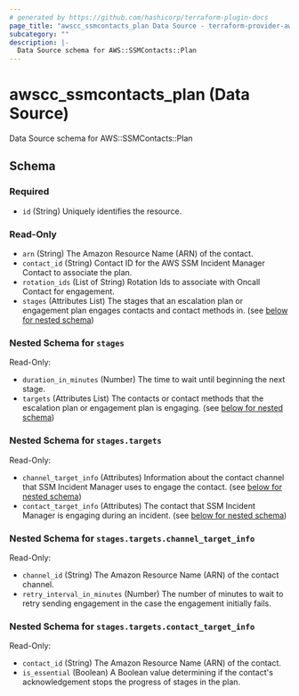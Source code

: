 ```yaml
---
# generated by https://github.com/hashicorp/terraform-plugin-docs
page_title: "awscc_ssmcontacts_plan Data Source - terraform-provider-awscc"
subcategory: ""
description: |-
  Data Source schema for AWS::SSMContacts::Plan
---
```


# awscc_ssmcontacts_plan (Data Source)

Data Source schema for AWS::SSMContacts::Plan



<!-- schema generated by tfplugindocs -->
## Schema

### Required

- `id` (String) Uniquely identifies the resource.

### Read-Only

- `arn` (String) The Amazon Resource Name (ARN) of the contact.
- `contact_id` (String) Contact ID for the AWS SSM Incident Manager Contact to associate the plan.
- `rotation_ids` (List of String) Rotation Ids to associate with Oncall Contact for engagement.
- `stages` (Attributes List) The stages that an escalation plan or engagement plan engages contacts and contact methods in. (see [below for nested schema](#nestedatt--stages))

<a id="nestedatt--stages"></a>
### Nested Schema for `stages`

Read-Only:

- `duration_in_minutes` (Number) The time to wait until beginning the next stage.
- `targets` (Attributes List) The contacts or contact methods that the escalation plan or engagement plan is engaging. (see [below for nested schema](#nestedatt--stages--targets))

<a id="nestedatt--stages--targets"></a>
### Nested Schema for `stages.targets`

Read-Only:

- `channel_target_info` (Attributes) Information about the contact channel that SSM Incident Manager uses to engage the contact. (see [below for nested schema](#nestedatt--stages--targets--channel_target_info))
- `contact_target_info` (Attributes) The contact that SSM Incident Manager is engaging during an incident. (see [below for nested schema](#nestedatt--stages--targets--contact_target_info))

<a id="nestedatt--stages--targets--channel_target_info"></a>
### Nested Schema for `stages.targets.channel_target_info`

Read-Only:

- `channel_id` (String) The Amazon Resource Name (ARN) of the contact channel.
- `retry_interval_in_minutes` (Number) The number of minutes to wait to retry sending engagement in the case the engagement initially fails.


<a id="nestedatt--stages--targets--contact_target_info"></a>
### Nested Schema for `stages.targets.contact_target_info`

Read-Only:

- `contact_id` (String) The Amazon Resource Name (ARN) of the contact.
- `is_essential` (Boolean) A Boolean value determining if the contact's acknowledgement stops the progress of stages in the plan.


